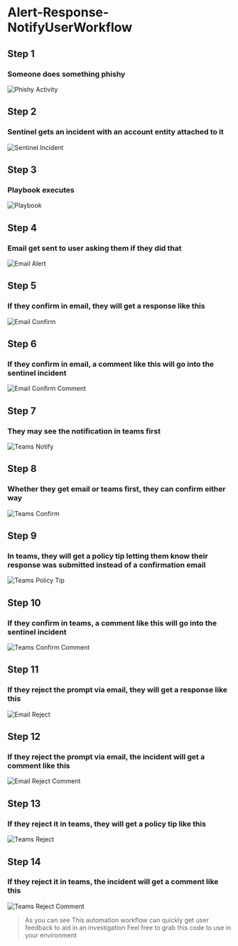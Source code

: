# Alert-Response-NotifyUserWorkflow

## Step 1
### Someone does something phishy
![Phishy Activity](https://github.com/markdconnelly/MicrosoftSentinelAutomation/blob/main/AlertResponse-NotifyUserWorkflow/01-MaliciousActivity.png)

## Step 2
### Sentinel gets an incident with an account entity attached to it
![Sentinel Incident](https://github.com/markdconnelly/MicrosoftSentinelAutomation/blob/main/AlertResponse-NotifyUserWorkflow/02-Sentinel-IncidentWithAccount-Triggered.png)

## Step 3
### Playbook executes
![Playbook](https://github.com/markdconnelly/MicrosoftSentinelAutomation/blob/main/AlertResponse-NotifyUserWorkflow/03-Sentinel-RunPlaybook.png)

## Step 4
### Email get sent to user asking them if they did that
![Email Alert](https://github.com/markdconnelly/MicrosoftSentinelAutomation/blob/main/AlertResponse-NotifyUserWorkflow/04-Email-AlertNotification.png)

## Step 5
### If they confirm in email, they will get a response like this
![Email Confirm](https://github.com/markdconnelly/MicrosoftSentinelAutomation/blob/main/AlertResponse-NotifyUserWorkflow/05-Email-ActivityConfirmed.png)

## Step 6
### If they confirm in email, a comment like this will go into the sentinel incident
![Email Confirm Comment](http://url/to/img.png)

## Step 7
### They may see the notification in teams first
![Teams Notify](http://url/to/img.png)

## Step 8
### Whether they get email or teams first, they can confirm either way
![Teams Confirm](https://github.com/markdconnelly/MicrosoftSentinelAutomation/blob/main/AlertResponse-NotifyUserWorkflow/08-Teams-ActivityConfirmed.png)

## Step 9
### In teams, they will get a policy tip letting them know their response was submitted instead of a confirmation email
![Teams Policy Tip](https://github.com/markdconnelly/MicrosoftSentinelAutomation/blob/main/AlertResponse-NotifyUserWorkflow/09-Teams-Alert%20Notification-PolicyTip.png)

## Step 10
### If they confirm in teams, a comment like this will go into the sentinel incident
![Teams Confirm Comment](http://url/to/img.png)

## Step 11
### If they reject the prompt via email, they will get a response like this
![Email Reject](https://github.com/markdconnelly/MicrosoftSentinelAutomation/blob/main/AlertResponse-NotifyUserWorkflow/11-Email-ActivityRejected.png)

## Step 12
### If they reject the prompt via email, the incident will get a comment like this
![Email Reject Comment](https://github.com/markdconnelly/MicrosoftSentinelAutomation/blob/main/AlertResponse-NotifyUserWorkflow/12-Email-SentinelComment-RejectedActivity.png)

## Step 13
### If they reject it in teams, they will get a policy tip like this
![Teams Reject](https://github.com/markdconnelly/MicrosoftSentinelAutomation/blob/main/AlertResponse-NotifyUserWorkflow/13-Teams-ActivityRejected.png)

## Step 14
### If they reject it in teams, the incident will get a comment like this
![Teams Reject Comment](https://github.com/markdconnelly/MicrosoftSentinelAutomation/blob/main/AlertResponse-NotifyUserWorkflow/14-Teams-SentinelComment-ActivityRejected.png)

> As you can see
> This automation workflow can quickly get user feedback to aid in an investigation
> Feel free to grab this code to use in your environment 
